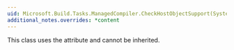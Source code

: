 ```yaml
---
uid: Microsoft.Build.Tasks.ManagedCompiler.CheckHostObjectSupport(System.String,System.Boolean)
additional_notes.overrides: *content
---
```


<p>This class uses the <xref href="System.Security.Permissions.StrongNameIdentityPermissionAttribute"></xref> attribute and cannot be inherited.</p>


